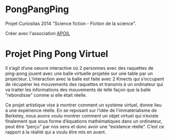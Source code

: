 PongPangPing
============

Projet Curiositas 2014 "Science fiction - Fiction de la science".

Créer avec l'association [APOIL](http://www.apoil.info)

Projet Ping Pong Virtuel
========================

Il s’agit d’une oeuvre interactive où 2 personnes avec des raquettes de ping-pong jouent avec une balle virtuelle projetée sur une table par un projecteur. L’interaction avec la balle est faite avec 2 Kinects qui s’occupent de récupérer les mouvements des raquettes et transmis à un ordinateur qui va traiter les informations des mouvements de telle façon que la balle “rebondisse” comme si elle était réelle.

Ce projet artistique vise à montrer comment un système virtuel, donne lieu à une expérience réelle. En se reposant sur l’idée de l'immatérialisme de Berkeley, nous avons voulu montrer comment un objet virtuel qui n’existe finalement que sous forme d’équations mathématiques dans un ordinateur, peut être “perçu” par nos sens et donc avoir une “existence réelle”. C’est ce rapport à la réalité qui a voulu être mis en avant.